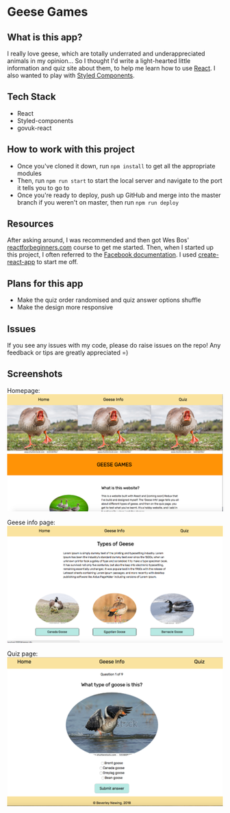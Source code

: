 # Geese Games

## What is this app?
I really love geese, which are totally underrated and underappreciated animals in my opinion... So I thought I'd write a light-hearted little information and quiz site about them, to help me learn how to use [React](https://reactjs.org/). I also wanted to play with [Styled Components](https://www.styled-components.com/).

## Tech Stack
- React
- Styled-components
- govuk-react

## How to work with this project
- Once you've cloned it down, run `npm install` to get all the appropriate modules
- Then, run `npm run start` to start the local server and navigate to the port it tells you to go to
- Once you're ready to deploy, push up GitHub and merge into the master branch if you weren't on master, then run `npm run deploy`

## Resources

After asking around, I was recommended and then got Wes Bos' [reactforbeginners.com](reactforbeginners.com) course to get me started. Then, when I started up this project, I often referred to the [Facebook documentation](https://facebook.github.io/react/docs/hello-world.html). I used [create-react-app](https://github.com/facebookincubator/create-react-app) to start me off. 

## Plans for this app
- Make the quiz order randomised and quiz answer options shuffle 
- Make the design more responsive

## Issues
If you see any issues with my code, please do raise issues on the repo! Any feedback or tips are greatly appreciated =) 

## Screenshots

Homepage:
<img alt="homepage" src="./src/images/homepage.png" />

Geese info page:
<img alt="geese info page" src="./src/images/geeseInfoPage.png" />

Quiz page:
<img alt="quiz page" src="./src/images/quiz.png" />